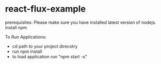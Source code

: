 # react-flux-example
prerequisites:
Please make sure you have installed latest version of nodejs.
install npm

To Run Applications:

* cd path to your project direcotry
* run npm install
* to load application run "npm start -s"
